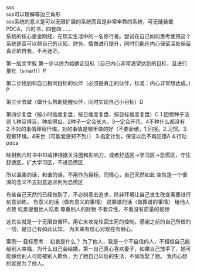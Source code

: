 sss<br />
sss可以理解等边三角形<br />
sss系统的意义是可以无限扩展的系统而且是非常牢靠的系统，可无缝装载PDCA，六时书，四套四 ……<br />
系统的核心是金刚经，在现实生活中的一名修行者。尝试在自己如何思考使用这个系统是否可以将自己的认知、财务、情商进行提升，同时仍能在内心保留深处保留真正的自我，不再迷茫。

第一版文字版
第一步以终为始确定目标（自己内心非常渴望达到的目标，且进行量化（smart））P

第二步找到和自己相同目标的伙伴（必须是真正的伙伴，标准：内心非常想达成。）P

第三步去做（做什么帮助提醒伙伴，同时实现自己小目标）D

第四步复盘（按小时维度复盘，按日维度复盘，按目标维度复盘）C
1.回想种子法则 1.种豆得豆，种瓜得瓜。2种子一定会长大。3一定会开花。4不种什么都没有
2.不对的事情理智忏悔，对的事情是哪里做的好（不要骄傲，1.回报。2.习惯。3.观察环境。4来世（可能爱感知不到））
3.指定计划，保证以后不再犯错A
4.行动 pdca

映射到六时书中10戒律根据关注圈和影响力，或者舒适区->学习区->恐慌区，守住舒适区，扩大学习区，不进恐慌区

所以温柔的话，和谐的话，不用作为目标，同情心，自己天然如此
空性是一个很深的含义不去刻意追求列为恐慌区

有些自己天然的已经做到了，不必刻意去追求，除非环境让自己发生改变需要进行刻意训练。
有意义的话（做有意义的事情）
说靠谱的话（做靠谱的事情）
给他人点赞
吃素提倡他人吃素
尊重别人的财物
不看异性，不看没有质量的视频

这其实就是一个无限良循环。用它来攻克轮回生死的控制。感谢之前的自己所做的一切，是自己有如此认知。
为未来有信心对现在有耐心。


案例一
目标思考：
初衷是什么？
为了他人，我是一个不自信的人，不相信自己能给别人幸福，为什么自己会结婚，第一自己真心喜欢妻子，如果自己放手了，她可能嫁给别人可能被别人欺负，为了她自己以后的生活，不如我娶了她。
我内心想的就是为了他人。





